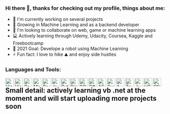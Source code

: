 ### Hi there 👋, thanks for checking out my profile, things about me: 

- 🔭 I'm currently working on several projects
- 🌱 Growing in Machine Learning and as a backend developer
- 👯 I'm looking to collaborate on web, game or machine learning apps
- 💻 Actively learning through Udemy, Udacity, Coursea, Kaggle and Freebootcamp
- 🎯 2021 Goal: Develope a robot using Machine Learning 
- ⚡ Fun fact: I love to hike ⛰️ and enjoy side hustles

### Languages and Tools: 

<img align="left" alt="Visual Studio Code" width="26px" src="https://upload.wikimedia.org/wikipedia/commons/thumb/9/9a/Visual_Studio_Code_1.35_icon.svg/1024px-Visual_Studio_Code_1.35_icon.svg.png"/>

<img align="left" alt="Visual Studio" width="26px" src="https://upload.wikimedia.org/wikipedia/commons/thumb/5/59/Visual_Studio_Icon_2019.svg/2060px-Visual_Studio_Icon_2019.svg.png"/>

<img align="left" alt="React.js" width="26px" src="https://www.pinclipart.com/picdir/big/537-5374089_react-js-logo-clipart.png"/>

<img align="left" alt="MongoDB" width="26px" src="https://mpng.subpng.com/20190401/zsf/kisspng-mongodb-document-oriented-database-nosql-openshift-web-app-development-servcie-in-dehradun-5ca1b8cb8a0f32.3708278115541024755655.jpg"/>

<img align="left" alt="Postman" width="26px" src="https://media.slid.es/uploads/327261/images/5065937/pm-logo-vert.png"/>

<img align="left" alt="JavaScript" width="26px" src="https://upload.wikimedia.org/wikipedia/commons/thumb/9/99/Unofficial_JavaScript_logo_2.svg/1024px-Unofficial_JavaScript_logo_2.svg.png"/>

<img align="left" alt="Python" width="26px" src="https://upload.wikimedia.org/wikipedia/commons/thumb/c/c3/Python-logo-notext.svg/220px-Python-logo-notext.svg.png"/>

<img align="left" alt="Django" width="26px" src="https://mpng.subpng.com/20180711/rtc/kisspng-django-web-development-web-framework-python-softwa-django-5b45d913f29027.4888902515313042119936.jpg"/>

<img align="left" alt="SQL" width="26px" src="https://banner2.cleanpng.com/20180802/vty/kisspng-clip-art-microsoft-azure-sql-database-microsoft-sq-skills-5b63119fd6c064.4634905815332192318796.jpg"/>

<img align="left" alt="C#" width="26px" src="https://www.freeiconspng.com/uploads/c-logo-icon-18.png"/>

<img align="left" alt="ASP.NET" width="26px" src="https://cdn.volaresystems.com/Images/Posts/2019/12/aspnet_logo.png"/>

<img align="left" alt="Swift" width="26px" src="https://banner2.cleanpng.com/20180504/etq/kisspng-swift-apple-logo-objective-c-5aebf5e611ff18.0621486415254133500737.jpg"/>

<img align="left" alt="AWS" width="26px" src="https://images.techhive.com/images/article/2015/05/aws-logo-100584713-primary.idge.jpg"/>

<img align="left" alt="TensorFlow" width="26px" src="https://www.seekpng.com/png/full/38-385514_open-tensorflow-logo-png.png"/>

<img align="left" alt="Jupyter Notebook" width="26px" src="https://upload.wikimedia.org/wikipedia/commons/thumb/3/38/Jupyter_logo.svg/1280px-Jupyter_logo.svg.png"/>

<img align="left" alt="HTML5" width="26px" src="https://mpng.subpng.com/20190125/wpj/kisspng-computer-icons-html5-scalable-vector-graphics-port-socialpack-chocolate-icon-5c4b3bbcb7d671.680718971548434364753.jpg"/>

<img align="left" alt="CSS" width="26px" src="https://cdn.freebiesupply.com/logos/large/2x/css3-logo-png-transparent.png"/>

## Small detail: actively learning vb .net at the moment and will start uploading more projects soon
